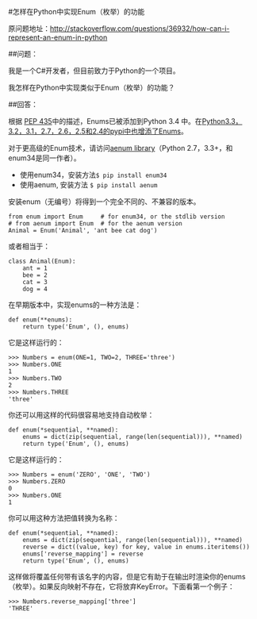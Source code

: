 #怎样在Python中实现Enum（枚举）的功能

原问题地址：http://stackoverflow.com/questions/36932/how-can-i-represent-an-enum-in-python

##问题：

我是一个C#开发者，但目前致力于Python的一个项目。

我怎样在Python中实现类似于Enum（枚举）的功能？

##回答：

根据 [PEP 435](http://www.python.org/dev/peps/pep-0435/)中的描述，Enums已被添加到Python 3.4 中。在[Python3.3，3.2，3.1，2.7，2.6，2.5和2.4的pypi中也增添了Enums](https://pypi.python.org/pypi/enum34)。

对于更高级的Enum技术，请访问[aenum library](https://pypi.python.org/pypi/aenum)（Python 2.7，3.3+，和enum34是同一作者）。

- 使用enum34，安装方法`$ pip install enum34`
- 使用aenum, 安装方法 `$ pip install aenum`

安装enum（无编号）将得到一个完全不同的、不兼容的版本。

    from enum import Enum     # for enum34, or the stdlib version
    # from aenum import Enum  # for the aenum version
    Animal = Enum('Animal', 'ant bee cat dog')

或者相当于：

    class Animal(Enum):
        ant = 1
        bee = 2
        cat = 3
        dog = 4

在早期版本中，实现enums的一种方法是：

    def enum(**enums):
        return type('Enum', (), enums)

它是这样运行的：

    >>> Numbers = enum(ONE=1, TWO=2, THREE='three')
    >>> Numbers.ONE
    1
    >>> Numbers.TWO
    2
    >>> Numbers.THREE
    'three'

你还可以用这样的代码很容易地支持自动枚举：

    def enum(*sequential, **named):
        enums = dict(zip(sequential, range(len(sequential))), **named)
        return type('Enum', (), enums)

它是这样运行的：

    >>> Numbers = enum('ZERO', 'ONE', 'TWO')
    >>> Numbers.ZERO
    0
    >>> Numbers.ONE
    1

你可以用这种方法把值转换为名称：

    def enum(*sequential, **named):
        enums = dict(zip(sequential, range(len(sequential))), **named)
        reverse = dict((value, key) for key, value in enums.iteritems())
        enums['reverse_mapping'] = reverse
        return type('Enum', (), enums)

这样做将覆盖任何带有该名字的内容，但是它有助于在输出时渲染你的enums（枚举）。如果反向映射不存在，它将放弃KeyError。下面看第一个例子：

    >>> Numbers.reverse_mapping['three']
    'THREE'